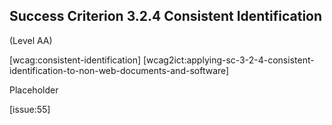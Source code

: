 ## Success Criterion 3.2.4 Consistent Identification

(Level AA)

[wcag:consistent-identification]
[wcag2ict:applying-sc-3-2-4-consistent-identification-to-non-web-documents-and-software]

Placeholder

[issue:55]
